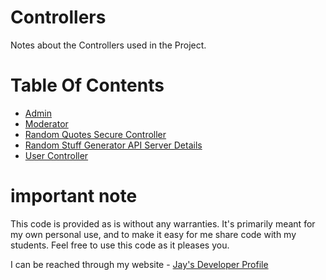 # Controllers

Notes about the Controllers used in the Project.

# Table Of Contents

* [Admin](AdminController.md)
* [Moderator](ModeratorController.md)
* [Random Quotes Secure Controller](RandomQuotesSecureController.md)
* [Random Stuff Generator API Server Details](RandomStuffGeneratorAPIServerDetails.md)
* [User Controller](UserController.md)

# important note 

This code is provided as is without any warranties. It's primarily meant for my own personal use, and to make it easy for me share code with my students. Feel free to use this code as it pleases you.

I can be reached through my website - [Jay's Developer Profile](https://jay-study-nildana.github.io/developerprofile)